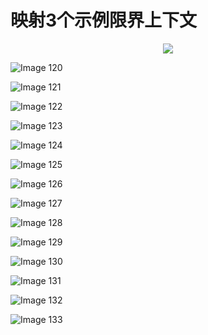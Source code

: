 # 映射3个示例限界上下文 

<div align = "center"><img src = "images/000121.jpg"/></div>
<p class="calibre1"><a id="calibre_link-303"></a><img src="images/000173.jpg" alt="Image 120" class="calibre2" /></p> <p class="calibre1"><a id="calibre_link-304"></a><img src="images/000201.jpg" alt="Image 121" class="calibre2" /></p> <p class="calibre1"><a id="calibre_link-305"></a><img src="images/000229.jpg" alt="Image 122" class="calibre2" /></p> <p class="calibre1"><a id="calibre_link-306"></a><img src="images/000257.jpg" alt="Image 123" class="calibre2" /></p> <p class="calibre1"><a id="calibre_link-307"></a><img src="images/000282.jpg" alt="Image 124" class="calibre2" /></p> <p class="calibre1"><a id="calibre_link-308"></a><img src="images/000309.jpg" alt="Image 125" class="calibre2" /></p> <p class="calibre1"><a id="calibre_link-309"></a><img src="images/000338.jpg" alt="Image 126" class="calibre2" /></p> <p class="calibre1"><a id="calibre_link-310"></a><img src="images/000366.jpg" alt="Image 127" class="calibre2" /></p> <p class="calibre1"><a id="calibre_link-311"></a><img src="images/000393.jpg" alt="Image 128" class="calibre2" /></p> <p class="calibre1"><a id="calibre_link-312"></a><img src="images/000421.jpg" alt="Image 129" class="calibre2" /></p> <p class="calibre1"><a id="calibre_link-313"></a><img src="images/000473.jpg" alt="Image 130" class="calibre2" /></p> <p class="calibre1"><a id="calibre_link-314"></a><img src="images/000500.jpg" alt="Image 131" class="calibre2" /></p> <p class="calibre1"><a id="calibre_link-315"></a><img src="images/000529.jpg" alt="Image 132" class="calibre2" /></p> <p class="calibre1"><a id="calibre_link-316"></a><img src="images/000557.jpg" alt="Image 133" class="calibre2" /></p>  